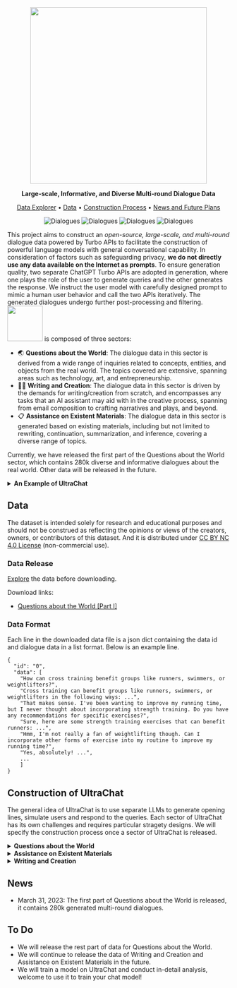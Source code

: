 



<div align="center">

<img src="https://i.328888.xyz/2023/03/31/iwfiBd.png" width="400px">

**Large-scale, Informative, and Diverse Multi-round Dialogue Data**

<p align="center">
  <a href="http://39.101.77.220/">Data Explorer</a> •
  <a href="#data">Data</a> •
  <a href="#construction-of-ultrachat">Construction Process</a> •
  <a href="#news">News and Future Plans</a>
</p>

</div>

<div align="center">

![Dialogues](https://img.shields.io/badge/Current\_Dialogues-280k-red?style=flat-square)
![Dialogues](https://img.shields.io/badge/Questions\_about\_the\_Wolrd-Released-green?style=flat-square)
![Dialogues](https://img.shields.io/badge/Writing\_and\_Creation-Unreleased-9cf?style=flat-square)
![Dialogues](https://img.shields.io/badge/Assistance\_on\_Existent\_Materials-Unreleased-9cf?style=flat-square)

</div>




This project aims to construct an *open-source, large-scale, and multi-round* dialogue data powered by Turbo APIs to facilitate the construction of powerful language models with general conversational capability.
In consideration of factors such as safeguarding privacy, **we do not directly use any data available on the Internet as prompts**.
To ensure generation quality, two separate ChatGPT Turbo APIs are adopted in generation, where one plays the role of the user to generate queries and the other generates the response. 
We instruct the user model with carefully designed prompt to mimic a human user behavior and call the two APIs iteratively. The generated dialogues undergo further post-processing and filtering.
<img align="bottom" src="https://i.328888.xyz/2023/03/31/iwIdSt.png" width="80px"> is composed of three sectors:

- 🌏 **Questions about the World**: The dialogue data in this sector is derived from a wide range of inquiries related to concepts, entities, and objects from the real world. The topics covered are extensive, spanning areas such as technology, art, and entrepreneurship.
- ✍🏻 **Writing and Creation**: The dialogue data in this sector is driven by the demands for writing/creation from scratch, and encompasses any tasks that an AI assistant may aid with in the creative process, spanning from email composition to crafting narratives and plays, and beyond.
- 📋 **Assistance on Existent Materials**: The dialogue data in this sector is generated based on existing materials, including but not limited to rewriting, continuation, summarization, and inference, covering a diverse range of topics.


Currently, we have released the first part of the Questions about the World sector, which contains 280k diverse and informative dialogues about the real world. Other data will be released in the future.

<details><summary> <b>An Example of UltraChat </b> </summary>
<p>
 <div align="center">
 <img src="https://i.328888.xyz/2023/04/02/iHh8DC.png" width="900px">
 </div>
</p>
</details>


## Data

The dataset is intended solely for research and educational purposes and should not be construed as reflecting the opinions or views of the creators, owners, or contributors of this dataset. And it is distributed under [CC BY NC 4.0 License](https://creativecommons.org/licenses/by-nc/4.0/) (non-commercial use).


### Data Release
[Explore](http://39.101.77.220/) the data before downloading.

Download links:
- [Questions about the World [Part I]](https://cloud.tsinghua.edu.cn/f/a67af2461312484aa120/?dl=1)

### Data Format
Each line in the downloaded data file is a json dict containing the data id and dialogue data in a list format. Below is an example line.

```
{
  "id": "0", 
  "data": [
    "How can cross training benefit groups like runners, swimmers, or weightlifters?", 
    "Cross training can benefit groups like runners, swimmers, or weightlifters in the following ways: ...", 
    "That makes sense. I've been wanting to improve my running time, but I never thought about incorporating strength training. Do you have any recommendations for specific exercises?", 
    "Sure, here are some strength training exercises that can benefit runners: ...", 
    "Hmm, I'm not really a fan of weightlifting though. Can I incorporate other forms of exercise into my routine to improve my running time?", 
    "Yes, absolutely! ...",
    ...
    ]
}

```


## Construction of UltraChat

The general idea of UltraChat is to use separate LLMs to generate opening lines, simulate users and respond to the queries.
Each sector of UltraChat has its own challenges and requires particular stragety designs. 
We will specify the construction process once a sector of UltraChat is released.


<details><summary> <b>Questions about the World</b> </summary>
<p>

#### Meta Topics & Sub-Topics

- The data is derived from 30 representative and diverse meta topics (icons are from [flaticon](https://www.flaticon.com/))

<div align="center">
<img src="https://i.328888.xyz/2023/04/01/i22Zoc.png" width="650px">
</div>

- Based on the above meta topics, we generate 1100+ subtopics for data construction
- For each subtopics, we generate up to 10 specific questions. 
- Then we use Turbo APIs to generate new relevant questions for each of the 10 questions. We use hand-crafted prompts to instruct the model to generate a diverse set of questions covering a wide range of common concepts and objects.
- For each question, we generate a 3~7-round dialogue using the two models iteratively as described above.

</p>

<p>

#### Common Real-world Entities

- We gather top-frequent 10000 named entities from Wikidata.
- We generate 5 meta questions for each entity using ChatGPT API.
- For each meta question, we generate 10 more specific questions and 20 related but general questions.
- We sample 20w specific questions and 25w general questions along with the 5w meta questions, and we generate a 3~7-round dialogue for each.

*For now, the released data cover generated dialogues based on meta questions and some of the specific questions*
</p>

</details>

<details><summary> <b>Assistance on Existent Materials</b> </summary>
<p>
  
 
  
  - We will detail the construction method once this sector of data is released.
  
</p>
</details>

<details><summary> <b>Writing and Creation</b> </summary>
<p>
  
 - We will detail the construction method once this sector of data is released.
  
  
</p>
</details>


## News
- March 31, 2023: The first part of Questions about the World is released, it contains 280k generated multi-round dialogues.

## To Do
- We will release the rest part of data for Questions about the World.
- We will continue to release the data of Writing and Creation and Assistance on Existent Materials in the future.
- We will train a model on UltraChat and conduct in-detail analysis, welcome to use it to train your chat model!


